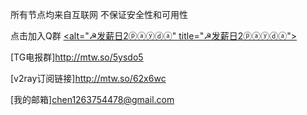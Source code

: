 所有节点均来自互联网 不保证安全性和可用性

点击加入Q群
<a target="_blank" href="https://qm.qq.com/cgi-bin/qm/qr?k=KfFDhVoZL6agtEY2sogIQeFfvM-5j0yJ&jump_from=webapi"><alt="☭发薪日2ⓟⓐⓨⓓⓐ" title="☭发薪日2ⓟⓐⓨⓓⓐ"></a>

[TG电报群]http://mtw.so/5ysdo5

[v2ray订阅链接]http://mtw.so/62x6wc

[我的邮箱]chen1263754478@gmail.com
